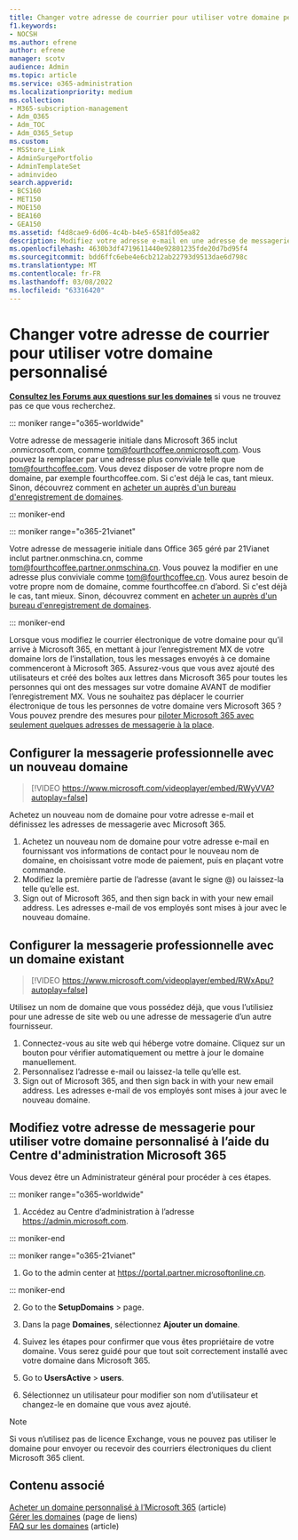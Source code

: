```yaml
---
title: Changer votre adresse de courrier pour utiliser votre domaine personnalisé
f1.keywords:
- NOCSH
ms.author: efrene
author: efrene
manager: scotv
audience: Admin
ms.topic: article
ms.service: o365-administration
ms.localizationpriority: medium
ms.collection:
- M365-subscription-management
- Adm_O365
- Adm_TOC
- Adm_O365_Setup
ms.custom:
- MSStore_Link
- AdminSurgePortfolio
- AdminTemplateSet
- adminvideo
search.appverid:
- BCS160
- MET150
- MOE150
- BEA160
- GEA150
ms.assetid: f4d8cae9-6d06-4c4b-b4e5-6581fd05ea82
description: Modifiez votre adresse e-mail en une adresse de messagerie conviviale comme tom@fourthcoffee.com en achetant un nom de domaine et en l’ajoutant à Microsoft 365.
ms.openlocfilehash: 4630b3df4719611440e92801235fde20d7bd95f4
ms.sourcegitcommit: bdd6ffc6ebe4e6cb212ab22793d9513dae6d798c
ms.translationtype: MT
ms.contentlocale: fr-FR
ms.lasthandoff: 03/08/2022
ms.locfileid: "63316420"
---
```

# <a name="change-your-email-address-to-use-your-custom-domain"></a>Changer votre adresse de courrier pour utiliser votre domaine personnalisé

 **[Consultez les Forums aux questions sur les domaines](../setup/domains-faq.yml)** si vous ne trouvez pas ce que vous recherchez. 
  
::: moniker range="o365-worldwide"

Votre adresse de messagerie initiale dans Microsoft 365 inclut .onmicrosoft.com, comme tom@fourthcoffee.onmicrosoft.com. Vous pouvez la remplacer par une adresse plus conviviale telle que tom@fourthcoffee.com. Vous devez disposer de votre propre nom de domaine, par exemple fourthcoffee.com. Si c'est déjà le cas, tant mieux. Sinon, découvrez comment en [acheter un auprès d'un bureau d'enregistrement de domaines](../get-help-with-domains/buy-a-domain-name.md).

::: moniker-end

::: moniker range="o365-21vianet"

Votre adresse de messagerie initiale dans Office 365 géré par 21Vianet inclut partner.onmschina.cn, comme tom@fourthcoffee.partner.onmschina.cn. Vous pouvez la modifier en une adresse plus conviviale comme tom@fourthcoffee.cn. Vous aurez besoin de votre propre nom de domaine, comme fourthcoffee.cn d’abord. Si c'est déjà le cas, tant mieux. Sinon, découvrez comment en [acheter un auprès d'un bureau d'enregistrement de domaines](../get-help-with-domains/buy-a-domain-name.md).

::: moniker-end

Lorsque vous modifiez le courrier électronique de votre domaine pour qu’il arrive à Microsoft 365, en mettant à jour l’enregistrement MX de votre domaine lors de l’installation, tous les messages envoyés à ce domaine commenceront à Microsoft 365. Assurez-vous que vous avez ajouté des utilisateurs et créé des boîtes aux lettres dans Microsoft 365 pour toutes les personnes qui ont des messages sur votre domaine AVANT de modifier l’enregistrement MX. Vous ne souhaitez pas déplacer le courrier électronique de tous les personnes de votre domaine vers Microsoft 365 ? Vous pouvez prendre des mesures pour [piloter Microsoft 365 avec seulement quelques adresses de messagerie à la place](../misc/pilot-microsoft-365-from-my-custom-domain.md).
  
## <a name="set-up-business-email-with-a-new-domain"></a>Configurer la messagerie professionnelle avec un nouveau domaine

> [!VIDEO https://www.microsoft.com/videoplayer/embed/RWyVVA?autoplay=false]

Achetez un nouveau nom de domaine pour votre adresse e-mail et définissez les adresses de messagerie avec Microsoft 365.

1. Achetez un nouveau nom de domaine pour votre adresse e-mail en fournissant vos informations de contact pour le nouveau nom de domaine, en choisissant votre mode de paiement, puis en plaçant votre commande.
1. Modifiez la première partie de l’adresse (avant le signe @) ou laissez-la telle qu’elle est. 
1. Sign out of Microsoft 365, and then sign back in with your new email address. Les adresses e-mail de vos employés sont mises à jour avec le nouveau domaine. 

## <a name="set-up-business-email-with-an-existing-domain"></a>Configurer la messagerie professionnelle avec un domaine existant

> [!VIDEO https://www.microsoft.com/videoplayer/embed/RWxApu?autoplay=false]

Utilisez un nom de domaine que vous possédez déjà, que vous l’utilisiez pour une adresse de site web ou une adresse de messagerie d’un autre fournisseur.

1. Connectez-vous au site web qui héberge votre domaine. Cliquez sur un bouton pour vérifier automatiquement ou mettre à jour le domaine manuellement. 
1. Personnalisez l’adresse e-mail ou laissez-la telle qu’elle est.
1. Sign out of Microsoft 365, and then sign back in with your new email address. Les adresses e-mail de vos employés sont mises à jour avec le nouveau domaine.

## <a name="change-your-email-address-to-use-your-custom-domain-using-the-microsoft-365-admin-center"></a>Modifiez votre adresse de messagerie pour utiliser votre domaine personnalisé à l’aide du Centre d'administration Microsoft 365

Vous devez être un Administrateur général pour procéder à ces étapes.

::: moniker range="o365-worldwide"

1. Accédez au Centre d’administration à l’adresse <a href="https://go.microsoft.com/fwlink/p/?linkid=2024339" target="_blank">https://admin.microsoft.com</a>.

::: moniker-end

::: moniker range="o365-21vianet"

1. Go to the admin center at <a href="https://go.microsoft.com/fwlink/p/?linkid=850627" target="_blank"> https://portal.partner.microsoftonline.cn</a>.

::: moniker-end

2. Go to the **SetupDomains**  >  page.

3. Dans la page **Domaines**, sélectionnez **Ajouter un domaine**.

4. Suivez les étapes pour confirmer que vous êtes propriétaire de votre domaine. Vous serez guidé pour que tout soit correctement installé avec votre domaine dans Microsoft 365.

5. Go to **UsersActive** >  **users**.

6. Sélectionnez un utilisateur pour modifier son nom d’utilisateur et changez-le en domaine que vous avez ajouté.

> [!NOTE]
> Si vous n’utilisez pas de licence Exchange, vous ne pouvez pas utiliser le domaine pour envoyer ou recevoir des courriers électroniques du client Microsoft 365 client.
  
## <a name="related-content"></a>Contenu associé

[Acheter un domaine personnalisé à l’Microsoft 365](../get-help-with-domains/buy-a-domain-name.md) (article)\
[Gérer les domaines](/admin) (page de liens)\
[FAQ sur les domaines](../setup/domains-faq.yml) (article)